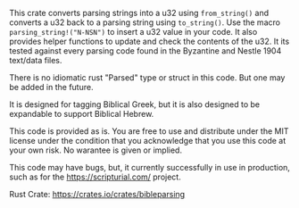This crate converts parsing strings into a u32 using `from_string()` and converts a u32
back to a parsing string using `to_string()`. Use the macro `parsing_string!("N-NSN")`
to insert a u32 value in your code. It also provides helper functions to update
and check the contents of the u32. It its tested against every parsing code found in the
Byzantine and Nestle 1904 text/data files.

There is no idiomatic rust "Parsed" type or struct in this code. But one may be added
in the future.

It is designed for tagging Biblical Greek, but it is also designed to be expandable to
support Biblical Hebrew.

This code is provided as is. You are free to use and distribute under the MIT license
under the condition that you acknowledge that you use this code at your own risk. No
warantee is given or implied.

This code may have bugs, but, it currently successfully in use in production, such as
for the https://scripturial.com/ project.

Rust Crate: https://crates.io/crates/bibleparsing
